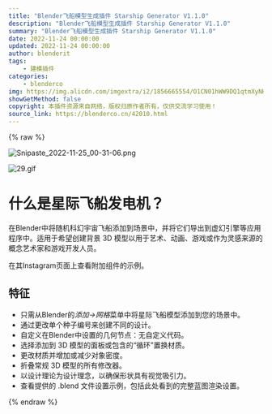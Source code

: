 ```yaml
---
title: "Blender飞船模型生成插件 Starship Generator V1.1.0"
description: "Blender飞船模型生成插件 Starship Generator V1.1.0"
summary: "Blender飞船模型生成插件 Starship Generator V1.1.0"
date: 2022-11-24 00:00:00
updated: 2022-11-24 00:00:00
author: blenderit
tags: 
    - 建模插件
categories:
    - blenderco
img: https://img.alicdn.com/imgextra/i2/1856665554/O1CN01hWW9DQ1qtmXyNHCkz_!!1856665554.png
showGetMethod: false
copyright: 本插件资源来自网络，版权归原作者所有，仅供交流学习使用！
source_link: https://blenderco.cn/42010.html
---
```


{% raw %}
<p><img class="aligncenter" src="https://img.alicdn.com/imgextra/i2/1856665554/O1CN01hWW9DQ1qtmXyNHCkz_!!1856665554.png" alt="Snipaste_2022-11-25_00-31-06.png"></p><p><img src="https://img.alicdn.com/imgextra/i3/1856665554/O1CN01toqxV91qtmXuU2ivG_!!1856665554.gif" alt="29.gif"></p><h1>什么是星际飞船发电机？</h1><p>在Blender中将随机科幻宇宙飞船添加到场景中，并将它们导出到虚幻引擎等应用程序中。适用于希望创建背景 3D 模型以用于艺术、动画、游戏或作为灵感来源的概念艺术家和游戏开发人员。</p><p>在其Instagram页面上查看附加组件的示例。</p><h2>特征</h2><ul>
<li>只需从Blender的<i>添加-&gt;网格</i>菜单中将星际飞船模型添加到您的场景中。</li>
<li>通过更改单个种子编号来创建不同的设计。</li>
<li>自定义在Blender中设置的几何节点：无自定义代码。</li>
<li>选择添加到 3D 模型的面板或包含的“循环”置换材质。</li>
<li>更改材质并增加或减少对象密度。</li>
<li>折叠常规 3D 模型的所有修改器。</li>
<li>以设计理论为设计理念，以确保形状具有视觉吸引力。</li>
<li>查看提供的 .blend 文件设置示例，包括此处看到的完整蓝图渲染设置。</li>
</ul>
<div style="display: none">blenderco</div>
{% endraw %}